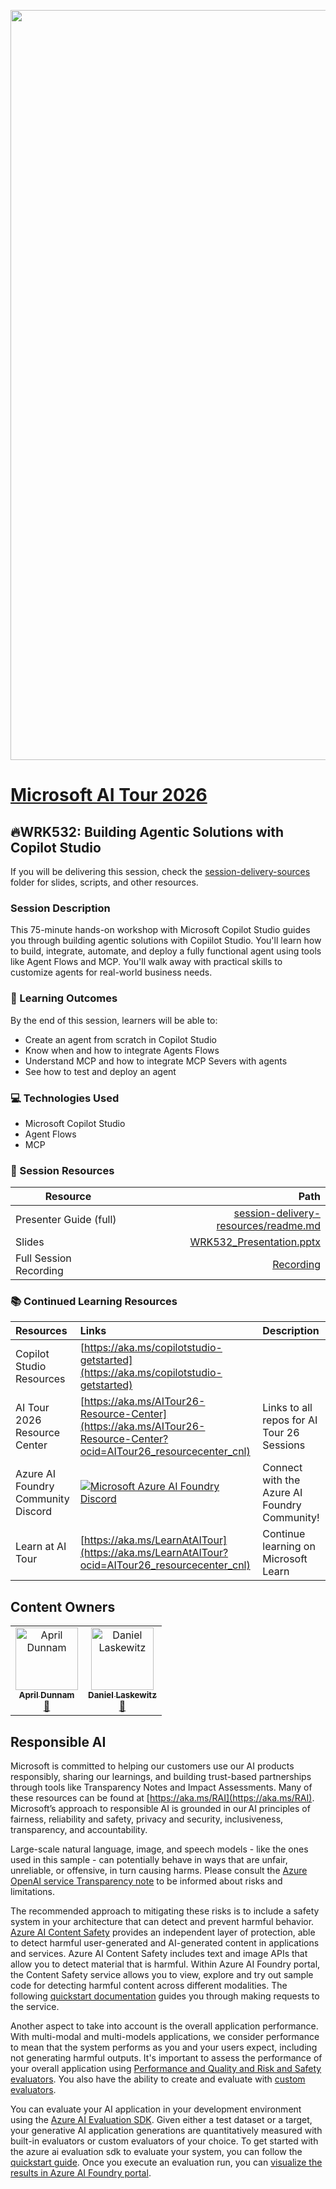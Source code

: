 <!-- markdownlint-disable MD033 -->
<!-- markdownlint-disable MD041 -->
<p align="center">
<img src="img/Banner-MS-AI-Tour-26.png" alt="decorative banner" width="1200"/>
</p>

# [Microsoft AI Tour 2026](https://aitour.microsoft.com)

## 🔥WRK532: Building Agentic Solutions with Copilot Studio

If you will be delivering this session, check the [session-delivery-sources](./session-delivery-resources/) folder for slides, scripts, and other resources.

### Session Description

This 75-minute hands-on workshop with Microsoft Copilot Studio guides you through building agentic solutions with Copiilot Studio. You'll learn how to build, integrate, automate, and deploy a fully functional agent using tools like Agent Flows and MCP. You'll walk away with practical skills to customize agents for real-world business needs.

### 🧠 Learning Outcomes

By the end of this session, learners will be able to:

- Create an agent from scratch in Copilot Studio
- Know when and how to integrate Agents Flows
- Understand MCP and how to integrate MCP Severs with agents
- See how to test and deploy an agent

### 💻 Technologies Used

- Microsoft Copilot Studio
- Agent Flows
- MCP

### 🔗 Session Resources

| Resource | Path |
|---|---:|
| Presenter Guide (full) | [session-delivery-resources/readme.md](session-delivery-resources/readme.md)
| Slides | [WRK532_Presentation.pptx](https://assetsmanagement952e.blob.core.windows.net/assets/WRK532%20Building%20agentic%20solutions%20with%20Copilot%20Studio/WRK532_Presentation_V1.0.pptx) |
| Full Session Recording | [Recording](https://youtu.be/emavMkhFPew) |

### 📚 Continued Learning Resources

| Resources          | Links                             | Description        |
|:-------------------|:----------------------------------|:-------------------|
| Copilot Studio Resources | [https://aka.ms/copilotstudio-getstarted](https://aka.ms/copilotstudio-getstarted)
| AI Tour 2026 Resource Center | [https://aka.ms/AITour26-Resource-Center](https://aka.ms/AITour26-Resource-Center?ocid=AITour26_resourcecenter_cnl) | Links to all repos for AI Tour 26 Sessions |
| Azure AI Foundry Community Discord | [![Microsoft Azure AI Foundry Discord](https://dcbadge.limes.pink/api/server/Pwpvf3TWaw)](https://discord.gg/Pwpvf3TWaw)| Connect with the Azure AI Foundry Community! |
| Learn at AI Tour | [https://aka.ms/LearnAtAITour](https://aka.ms/LearnAtAITour?ocid=AITour26_resourcecenter_cnl) | Continue learning on Microsoft Learn |

## Content Owners

<table>
<tr>
    <td align="center"><a href="http://github.com/aprildunnam">
        <img src="https://github.com/aprildunnam.png" width="100px;" alt="April Dunnam"/><br />
        <sub><b> April Dunnam</b></sub></a><br />
            <a href="https://github.com/aprildunnam" title="talk">📢</a>
    </td>
    <td align="center"><a href="http://github.com/laskewitz">
        <img src="https://github.com/laskewitz.png" width="100px;" alt="Daniel Laskewitz"/><br />
        <sub><b>Daniel Laskewitz</b></sub></a><br />
            <a href="https://github.com/laskewitz" title="talk">📢</a>
    </td>
</tr></table>

##

## Responsible AI

Microsoft is committed to helping our customers use our AI products responsibly, sharing our learnings, and building trust-based partnerships through tools like Transparency Notes and Impact Assessments. Many of these resources can be found at [https://aka.ms/RAI](https://aka.ms/RAI).
Microsoft’s approach to responsible AI is grounded in our AI principles of fairness, reliability and safety, privacy and security, inclusiveness, transparency, and accountability.

Large-scale natural language, image, and speech models - like the ones used in this sample - can potentially behave in ways that are unfair, unreliable, or offensive, in turn causing harms. Please consult the [Azure OpenAI service Transparency note](https://learn.microsoft.com/legal/cognitive-services/openai/transparency-note?tabs=text) to be informed about risks and limitations.

The recommended approach to mitigating these risks is to include a safety system in your architecture that can detect and prevent harmful behavior. [Azure AI Content Safety](https://learn.microsoft.com/azure/ai-services/content-safety/overview) provides an independent layer of protection, able to detect harmful user-generated and AI-generated content in applications and services. Azure AI Content Safety includes text and image APIs that allow you to detect material that is harmful. Within Azure AI Foundry portal, the Content Safety service allows you to view, explore and try out sample code for detecting harmful content across different modalities. The following [quickstart documentation](https://learn.microsoft.com/azure/ai-services/content-safety/quickstart-text?tabs=visual-studio%2Clinux&pivots=programming-language-rest) guides you through making requests to the service.

Another aspect to take into account is the overall application performance. With multi-modal and multi-models applications, we consider performance to mean that the system performs as you and your users expect, including not generating harmful outputs. It's important to assess the performance of your overall application using [Performance and Quality and Risk and Safety evaluators](https://learn.microsoft.com/azure/ai-studio/concepts/evaluation-metrics-built-in). You also have the ability to create and evaluate with [custom evaluators](https://learn.microsoft.com/azure/ai-studio/how-to/develop/evaluate-sdk#custom-evaluators).

You can evaluate your AI application in your development environment using the [Azure AI Evaluation SDK](https://microsoft.github.io/promptflow/index.html). Given either a test dataset or a target, your generative AI application generations are quantitatively measured with built-in evaluators or custom evaluators of your choice. To get started with the azure ai evaluation sdk to evaluate your system, you can follow the [quickstart guide](https://learn.microsoft.com/azure/ai-studio/how-to/develop/flow-evaluate-sdk). Once you execute an evaluation run, you can [visualize the results in Azure AI Foundry portal](https://learn.microsoft.com/azure/ai-studio/how-to/evaluate-flow-results).
